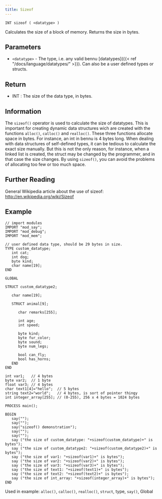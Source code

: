```yaml
---
title: Sizeof
---
```


    INT sizeof ( <datatype> )

Calculates the size of a block of memory. Returns the size in bytes.

## Parameters

- `<datatype>` - The type, i.e. any valid bennu [datatypes]({{< ref "/docs/language/datatypes/" >}}). Can also be a user defined types or structs.

## Return

- INT : The size of the data type, in bytes.

## Information

The `sizeof()` operator is used to calculate the size of datatypes. This is important for creating dynamic data structures wich are created with the functions `alloc()`, `calloc()` and `realloc()`. These three functions allocate space in bytes. For instance, an int in bennu is 4 bytes long. When dealing with data structures of self-defined types, it can be tedious to calculate the exact size manually. But this is not the only reason, for instance, when a linked list is created, the struct may be changed by the programmer, and in that case the size changes. By using `sizeof()`, you can avoid the problems of allocating too few or too much space.

## Further Reading

General Wikipedia article about the use of sizeof: http://en.wikipedia.org/wiki/Sizeof

## Example

```
// import modules
IMPORT "mod_say";
IMPORT "mod_debug";
IMPORT "mod_mem";

// user defined data type, should be 29 bytes in size.
TYPE custom_datatype;
   int cat;
   int dog;
   byte kind;
   char name[19];
END

GLOBAL

STRUCT custom_datatype2;

   char name[19];

   STRUCT animal[9];

      char remarks[255];

      int age;
      int speed;

      byte kind;
      byte fur_color;
      byte sound;
      byte num_legs;

      bool can_fly;
      bool has_horns;
   END
END

int var1;   // 4 bytes
byte var2;  // 1 byte
float var3; // 4 bytes
char text1[4]="hello";  // 5 bytes
string text2="world";   // 4 bytes, is sort of pointer thingy
int integer_array[255]; // (0-255), 256 x 4 bytes = 1024 bytes

PROCESS main();

BEGIN
   say("");
   say("");
   say("sizeof() demonstration");
   say("");
   say("");
   say ("the size of custom_datatype: "+sizeof(custom_datatype)+" is bytes");
   say ("the size of custom_datatype2: "+sizeof(custom_datatype2)+" is bytes");
   say ("the size of var1: "+sizeof(var1)+" is bytes");
   say ("the size of var2: "+sizeof(var2)+" is bytes");
   say ("the size of var3: "+sizeof(var3)+" is bytes");
   say ("the size of text1: "+sizeof(text1)+" is bytes");
   say ("the size of text2: "+sizeof(text2)+" is bytes");
   say ("the size of int_array: "+sizeof(integer_array)+" is bytes");
END
```

Used in example: `alloc()`, `calloc()`, `realloc()`, `struct`, type, `say()`, Global
